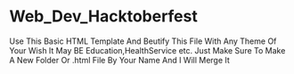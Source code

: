 # Web_Dev_Hacktoberfest
Use This Basic HTML Template And Beutify This File With Any Theme Of Your Wish It May BE Education,HealthService etc. Just Make Sure To Make A New Folder Or .html File By Your Name And I Will Merge It
